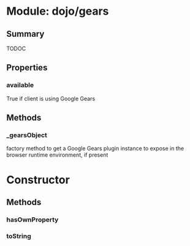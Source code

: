 # Module: dojo/gears

## Summary

TODOC
## Properties

### available
True if client is using Google Gears

## Methods

### _gearsObject
factory method to get a Google Gears plugin instance to
expose in the browser runtime environment, if present

# Constructor

## Methods

### hasOwnProperty


### toString


